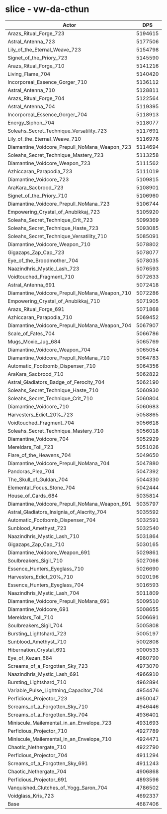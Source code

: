 # slice - vw-da-cthun
| Actor | DPS | Increase |
|---|:---:|:---:|
|Arazs_Ritual_Forge_723|5194615|10.82%|
|Astral_Antenna_723|5177506|10.46%|
|Lily_of_the_Eternal_Weave_723|5154798|9.97%|
|Signet_of_the_Priory_723|5145590|9.77%|
|Arazs_Ritual_Forge_710|5141216|9.68%|
|Living_Flame_704|5140420|9.66%|
|Incorporeal_Essence_Gorger_710|5136112|9.57%|
|Astral_Antenna_710|5128811|9.42%|
|Arazs_Ritual_Forge_704|5122564|9.28%|
|Astral_Antenna_704|5119395|9.22%|
|Incorporeal_Essence_Gorger_704|5118913|9.21%|
|Energy_Siphon_704|5118077|9.19%|
|Soleahs_Secret_Technique_Versatility_723|5117691|9.18%|
|Lily_of_the_Eternal_Weave_710|5116978|9.16%|
|Diamantine_Voidcore_Prepull_NoMana_Weapon_723|5114694|9.12%|
|Soleahs_Secret_Technique_Mastery_723|5113258|9.09%|
|Diamantine_Voidcore_Weapon_723|5111562|9.05%|
|Azhiccaran_Parapodia_723|5111019|9.04%|
|Diamantine_Voidcore_723|5109815|9.01%|
|AraKara_Sacbrood_723|5108901|8.99%|
|Signet_of_the_Priory_710|5106960|8.95%|
|Diamantine_Voidcore_Prepull_NoMana_723|5106744|8.95%|
|Empowering_Crystal_of_Anubikkaj_723|5105920|8.93%|
|Soleahs_Secret_Technique_Crit_723|5099369|8.79%|
|Soleahs_Secret_Technique_Haste_723|5093085|8.65%|
|Soleahs_Secret_Technique_Versatility_710|5085091|8.48%|
|Diamantine_Voidcore_Weapon_710|5078802|8.35%|
|Gigazaps_Zap_Cap_723|5078077|8.33%|
|Eye_of_the_Broodmother_704|5078035|8.33%|
|Naazindhris_Mystic_Lash_723|5076593|8.30%|
|Voidtouched_Fragment_710|5072633|8.22%|
|Astral_Antenna_691|5072418|8.21%|
|Diamantine_Voidcore_Prepull_NoMana_Weapon_710|5072286|8.21%|
|Empowering_Crystal_of_Anubikkaj_710|5071905|8.20%|
|Arazs_Ritual_Forge_691|5071868|8.20%|
|Azhiccaran_Parapodia_710|5069452|8.15%|
|Diamantine_Voidcore_Prepull_NoMana_Weapon_704|5067907|8.12%|
|Scale_of_Fates_704|5066786|8.09%|
|Mugs_Moxie_Jug_684|5065769|8.07%|
|Diamantine_Voidcore_Weapon_704|5065054|8.06%|
|Diamantine_Voidcore_Prepull_NoMana_710|5064783|8.05%|
|Automatic_Footbomb_Dispenser_710|5064356|8.04%|
|AraKara_Sacbrood_710|5062822|8.01%|
|Astral_Gladiators_Badge_of_Ferocity_704|5062190|8.00%|
|Soleahs_Secret_Technique_Haste_710|5060930|7.97%|
|Soleahs_Secret_Technique_Crit_710|5060804|7.97%|
|Diamantine_Voidcore_710|5060683|7.96%|
|Harvesters_Edict_20%_723|5058865|7.92%|
|Voidtouched_Fragment_704|5056618|7.88%|
|Soleahs_Secret_Technique_Mastery_710|5056018|7.86%|
|Diamantine_Voidcore_704|5052929|7.80%|
|Mereldars_Toll_723|5051026|7.76%|
|Flare_of_the_Heavens_704|5049650|7.73%|
|Diamantine_Voidcore_Prepull_NoMana_704|5047880|7.69%|
|Pandoras_Plea_704|5047392|7.68%|
|The_Skull_of_Guldan_704|5044330|7.61%|
|Elemental_Focus_Stone_704|5042444|7.57%|
|House_of_Cards_684|5035814|7.43%|
|Diamantine_Voidcore_Prepull_NoMana_Weapon_691|5035797|7.43%|
|Astral_Gladiators_Insignia_of_Alacrity_704|5035592|7.43%|
|Automatic_Footbomb_Dispenser_704|5032591|7.36%|
|Sunblood_Amethyst_723|5032540|7.36%|
|Naazindhris_Mystic_Lash_710|5031864|7.35%|
|Gigazaps_Zap_Cap_710|5030165|7.31%|
|Diamantine_Voidcore_Weapon_691|5029861|7.31%|
|Soulbreakers_Sigil_710|5027066|7.25%|
|Essence_Hunters_Eyeglass_710|5026690|7.24%|
|Harvesters_Edict_20%_710|5020196|7.10%|
|Essence_Hunters_Eyeglass_704|5016593|7.02%|
|Naazindhris_Mystic_Lash_704|5011809|6.92%|
|Diamantine_Voidcore_Prepull_NoMana_691|5009510|6.87%|
|Diamantine_Voidcore_691|5008655|6.85%|
|Mereldars_Toll_710|5006691|6.81%|
|Soulbreakers_Sigil_704|5005808|6.79%|
|Bursting_Lightshard_723|5005197|6.78%|
|Sunblood_Amethyst_710|5002808|6.73%|
|Hibernation_Crystal_691|5000533|6.68%|
|Eye_of_Kezan_684|4980790|6.26%|
|Screams_of_a_Forgotten_Sky_723|4973070|6.09%|
|Naazindhris_Mystic_Lash_691|4966910|5.96%|
|Bursting_Lightshard_710|4962894|5.88%|
|Variable_Pulse_Lightning_Capacitor_704|4954476|5.70%|
|Perfidious_Projector_723|4950047|5.60%|
|Screams_of_a_Forgotten_Sky_710|4946446|5.53%|
|Screams_of_a_Forgotten_Sky_704|4936401|5.31%|
|Miniscule_Mailemental_in_an_Envelope_723|4931693|5.21%|
|Perfidious_Projector_710|4927789|5.13%|
|Miniscule_Mailemental_in_an_Envelope_710|4924471|5.06%|
|Chaotic_Nethergate_710|4922790|5.02%|
|Perfidious_Projector_704|4911294|4.78%|
|Screams_of_a_Forgotten_Sky_691|4911243|4.78%|
|Chaotic_Nethergate_704|4906868|4.68%|
|Perfidious_Projector_691|4893596|4.40%|
|Vanquished_Clutches_of_Yogg_Saron_704|4786502|2.11%|
|Voidglass_Kris_723|4692337|0.11%|
|Base|4687406|0.00%|
